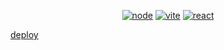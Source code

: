 <div align="center">

  [![node](https://img.shields.io/badge/deno-2.1-blue?logo=deno)](#)
  [![vite](https://img.shields.io/badge/vite-6.0-blue?logo=vite)](#)
  [![react](https://img.shields.io/badge/vue-3.5-blue?logo=vuedotjs)](#)

</div>

[deploy](https://mrhoft.github.io/cv/)<br/>
